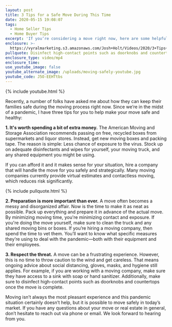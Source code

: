 ```yaml
---
layout: post
title: 3 Tips for a Safe Move During This Time
date: 2020-05-15 19:08:07
tags:
  - Home Seller Tips
  - Home Buyer Tips
excerpt: 'If you’re considering a move right now, here are some helpful tips.'
enclosure: >-
  https://vyralmarketing.s3.amazonaws.com/Josh+Holt/Videos/2020/3+Tips+for+a+Safe+Move+During+This+Time.mp4
pullquote: Disinfect high-contact points such as doorknobs and countertops.
enclosure_type: video/mp4
enclosure_time:
use_youtube_image: false
youtube_alternate_image: /uploads/moving-safely-youtube.jpg
youtube_code: J5O-EEHTtbs
---
```


{% include youtube.html %}

Recently, a number of folks have asked me about how they can keep their families safe during the moving process right now. Since we’re in the midst of a pandemic, I have three tips for you to help make your move safe and healthy:

**1\. It's worth spending a bit of extra money.** The American Moving and Storage Association recommends passing on free, recycled boxes from supermarkets and liquor stores. Instead, get new moving boxes and packing tape. The reason is simple: Less chance of exposure to the virus. Stock up on adequate disinfectants and wipes for yourself, your moving truck, and any shared equipment you might be using.&nbsp;&nbsp;

If you can afford it and it makes sense for your situation, hire a company that will handle the move for you safely and strategically. Many moving companies currently provide virtual estimates and contactless moving, which reduces risk significantly.

{% include pullquote.html %}

**2\. Preparation is more important than ever.** A move often becomes a messy and disorganized affair. Now is the time to make it as neat as possible. Pack up everything and prepare it in advance of the actual move. By minimizing moving time, you're minimizing contact and exposure. If you're doing the move yourself, make sure to clean the truck and any shared moving bins or boxes. If you’re hiring a moving company, then spend the time to vet them. You’ll want to know what specific measures they’re using to deal with the pandemic—both with their equipment and their employees.&nbsp;

**3\. Respect the threat.** A move can be a frustrating experience. However, this is no time to throw caution to the wind and get careless. That means ongoing advice about social distancing, gloves, masks, and hygiene still applies. For example, if you are working with a moving company, make sure they have access to a sink with soap or hand sanitizer. Additionally, make sure to disinfect high-contact points such as doorknobs and countertops once the move is complete.

Moving isn’t always the most pleasant experience and this pandemic situation certainly doesn’t help, but it is possible to move safely in today’s market. If you have any questions about your move or real estate in general, don’t hesitate to reach out via phone or email. We look forward to hearing from you.